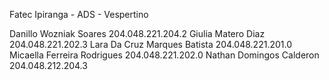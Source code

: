 Fatec Ipiranga - ADS - Vespertino

Danillo Wozniak Soares       204.048.221.204.2
Giulia Matero Diaz           204.048.221.202.3
Lara Da Cruz Marques Batista 204.048.221.201.0
Micaella Ferreira Rodrigues  204.048.221.202.0
Nathan Domingos Calderon     204.048.212.204.3
